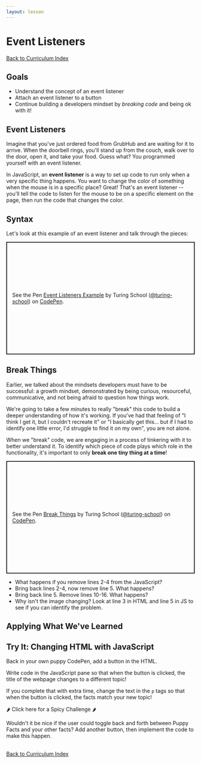```yaml
---
layout: lesson
---
```


# Event Listeners

<a href="../">Back to Curriculum Index</a>

## Goals

- Understand the concept of an event listener
- Attach an event listener to a button
- Continue building a developers mindset by _breaking code_ and being ok with it!

## Event Listeners

Imagine that you've just ordered food from GrubHub and are waiting for it to arrive. When the doorbell rings, you'll stand up from the couch, walk over to the door, open it, and take your food. Guess what? You programmed yourself with an event listener.

In JavaScript, an **event listener** is a way to set up code to run only when a very specific thing happens. You want to change the color of something when the mouse is in a specific place? Great! That's an event listener -- you'll tell the code to listen for the mouse to be on a specific element on the page, then run the code that changes the color.

## Syntax

Let's look at this example of an event listener and talk through the pieces:

<p class="codepen" data-height="300" data-theme-id="37918" data-default-tab="html,result" data-user="turing-school" data-slug-hash="dyoKQaE" style="height: 300px; box-sizing: border-box; display: flex; align-items: center; justify-content: center; border: 2px solid; margin: 1em 0; padding: 1em;" data-pen-title="Event Listeners Example">
  <span>See the Pen <a href="https://codepen.io/turing-school/pen/dyoKQaE">
  Event Listeners Example</a> by Turing School (<a href="https://codepen.io/turing-school">@turing-school</a>)
  on <a href="https://codepen.io">CodePen</a>.</span>
</p>
<script async src="https://static.codepen.io/assets/embed/ei.js"></script>

## Break Things

Earlier, we talked about the mindsets developers must have to be successful: a growth mindset, demonstrated by being curious, resourceful, communicative, and not being afraid to question how things work.

We're going to take a few minutes to really "break" this code to build a deeper understanding of how it's working. If you've had that feeling of "I think I get it, but I couldn't recreate it" or "I basically get this... but if I had to identify one little error, I'd struggle to find it on my own", you are not alone.

When we "break" code, we are engaging in a process of tinkering with it to better understand it. To identify which piece of code plays which role in the functionality, it's important to only **break one tiny thing at a time**!

<p class="codepen" data-height="300" data-theme-id="37918" data-default-tab="js,result" data-user="turing-school" data-slug-hash="GRJbdPW" style="height: 300px; box-sizing: border-box; display: flex; align-items: center; justify-content: center; border: 2px solid; margin: 1em 0; padding: 1em;" data-pen-title="Break Things">
  <span>See the Pen <a href="https://codepen.io/turing-school/pen/GRJbdPW">
  Break Things</a> by Turing School (<a href="https://codepen.io/turing-school">@turing-school</a>)
  on <a href="https://codepen.io">CodePen</a>.</span>
</p>
<script async src="https://static.codepen.io/assets/embed/ei.js"></script>

- What happens if you remove lines 2-4 from the JavaScript?
- Bring back lines 2-4, now remove line 5. What happens?
- Bring back line 5. Remove lines 10-16. What happens?
- Why isn't the image changing? Look at line 3 in HTML and line 5 in JS to see if you can identify the problem.


## Applying What We've Learned

<div class="try-it-new">
  <h2>Try It: Changing HTML with JavaScript</h2>
  <p>Back in your own puppy CodePen, add a button in the HTML.</p>
  <p>Write code in the JavaScript pane so that when the button is clicked, the title of the webpage changes to a different topic!</p>
  <p>If you complete that with extra time, change the text in the <code>p</code> tags so that when the button is clicked, the facts match your new topic!</p>

  <div class="spicy-container">
    <p class="spicy-click">🌶 Click here for a Spicy Challenge 🌶</p>
    <div class="spicy-toggle">
      <p>Wouldn't it be nice if the user could toggle back and forth between Puppy Facts and your other facts? Add another button, then implement the code to make this happen.</p>
    </div>
  </div>
</div>

<br>
<a href="../">Back to Curriculum Index</a>
